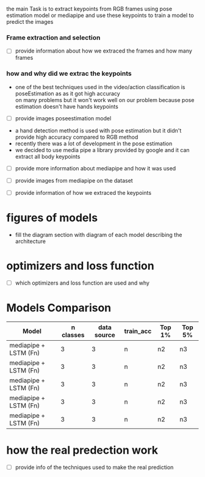 the main Task is to extract keypoints from RGB frames using pose estimation model or mediapipe
and use these keypoints to train a model to predict the images

### Frame extraction and selection
- [ ]  provide information about how we extraced the frames and how many frames

### how and why did we extrac the keypoints

- one of the best techniques used in the video/action classification is poseEstimation as as it got high accuracy  
on many problems but it won't work well on our problem because pose estimation doesn't have hands keypoints 
- [ ] provide images poseestimation model
- a hand detection method is used with pose estimation but it didn't provide high accuracy compared to RGB method
- recently there was a lot of development in the pose estimation  
- we decided to use media pipe a library provided by google and it can extract all body keypoints 
- [ ] provide more information  about mediapipe and how it was used
- [ ] provide images from mediapipe on the dataset
- [ ] provide information of how we extraced the keypoints


# figures of models
- fill the diagram section with diagram of each model describing the architecture


# optimizers and loss function

- [ ] which optimizers and loss function are used and why


# Models Comparison

| Model | n classes |data source| train_acc | Top 1% | Top 5% | 
| ------ | ------ | ------ | ------ | ------ | ------ | 
| mediapipe + LSTM (Fn) | 3 | 3 | n | n2 | n3 | 
| mediapipe + LSTM (Fn) | 3 | 3 | n | n2 | n3 | 
| mediapipe + LSTM (Fn) | 3 | 3 | n | n2 | n3 | 
| mediapipe + LSTM (Fn) | 3 | 3 | n | n2 | n3 | 
| mediapipe + LSTM (Fn) | 3 | 3 | n | n2 | n3 | 




# how the real predection work
- [ ] provide info of the techniques used to make the real prediction
